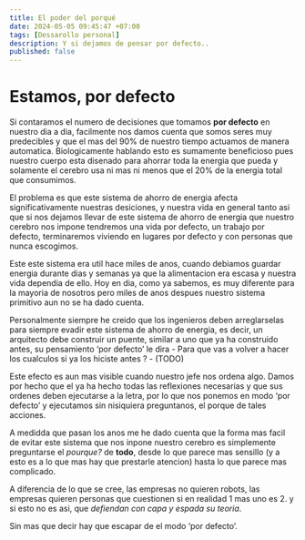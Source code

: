 ```yaml
---
title: El poder del porqué
date: 2024-05-05 09:45:47 +07:00
tags: [Dessarollo personal]
description: Y si dejamos de pensar por defecto..
published: false
---
```


# Estamos, por defecto

Si contaramos el numero de decisiones que tomamos **por defecto** en nuestro dia a dia, facilmente nos damos cuenta que somos seres muy predecibles y que el mas del 90% de nuestro tiempo actuamos de manera automatica. Biologicamente hablando esto es sumamente beneficioso pues nuestro cuerpo esta disenado para ahorrar toda la energia que pueda y solamente el cerebro usa ni mas ni menos que el 20% de la energia total que consumimos.

El problema es que este sistema de ahorro de energia afecta significativamente nuestras desiciones, y nuestra vida en general tanto asi que si nos dejamos llevar de este sistema de ahorro de energia que nuestro cerebro nos impone tendremos una vida por defecto, un trabajo por defecto, terminaremos viviendo en lugares por defecto y con personas que nunca escogimos.

Este este sistema era util hace miles de anos, cuando debiamos guardar energia durante dias y semanas ya que la alimentacion era escasa y nuestra vida dependia de ello. Hoy en dia, como ya sabemos, es muy diferente para la mayoria de nosotros pero miles de anos despues nuestro sistema primitivo aun no se ha dado cuenta.




Personalmente siempre he creido que los ingenieros deben arreglarselas para siempre evadir este sistema de ahorro de energia, es decir, un arquitecto debe construir un puente, similar a uno que ya ha construido antes, su pensamiento ‘por defecto’ le dira - Para que vas a volver a hacer los cualculos si ya los hiciste antes ? - (TODO)

Este efecto es aun mas visible cuando nuestro jefe nos ordena algo. Damos por hecho que el ya ha hecho todas las reflexiones necesarias y que sus ordenes deben ejecutarse a la letra, por lo que nos ponemos en modo ‘por defecto’ y ejecutamos sin nisiquiera preguntanos, el porque de tales acciones. 

A medidda que pasan los anos me he dado cuenta que la forma mas facil de evitar este sistema que nos inpone nuestro cerebro es simplemente preguntarse el *pourque?* de **todo**,  desde lo que parece mas sensillo (y a esto es a lo que mas hay que prestarle atencion) hasta lo que parece mas complicado.

A diferencia de lo que se cree, las empresas no quieren robots, las empresas quieren personas que cuestionen si en realidad 1 mas uno es 2. y si esto no es asi, que *defiendan con capa y espada su teoria*.

Sin mas que decir hay que escapar de el modo ‘por defecto’.
